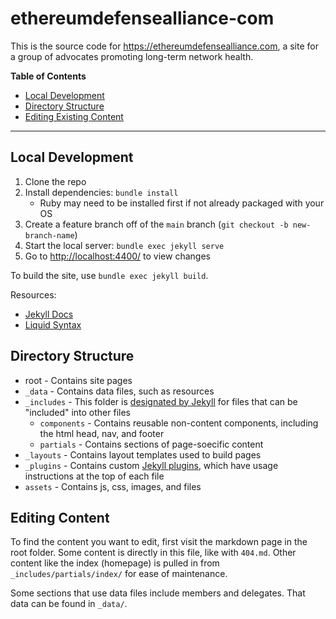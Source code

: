 # ethereumdefensealliance-com
This is the source code for https://ethereumdefensealliance.com, a site for a group of advocates promoting long-term network health.


**Table of Contents**

- [Local Development](#local-development)
- [Directory Structure](#directory-structure)
- [Editing Existing Content](#editing-existing-content)



---



## Local Development

1. Clone the repo
1. Install dependencies: `bundle install`
    - Ruby may need to be installed first if not already packaged with your OS
1. Create a feature branch off of the `main` branch (`git checkout -b new-branch-name`)
1. Start the local server: `bundle exec jekyll serve`
1. Go to <http://localhost:4400/> to view changes

To build the site, use `bundle exec jekyll build`.

Resources:

- [Jekyll Docs](https://jekyllrb.com/docs/)
- [Liquid Syntax](https://shopify.github.io/liquid/basics/introduction/)



## Directory Structure

- root - Contains site pages
- `_data` - Contains data files, such as resources
- `_includes` - This folder is [designated by Jekyll](https://jekyllrb.com/docs/includes/) for files that can be "included" into other files
    - `components` - Contains reusable non-content components, including the html head, nav, and footer
    - `partials` - Contains sections of page-soecific content
- `_layouts` - Contains layout templates used to build pages
- `_plugins` - Contains custom [Jekyll plugins](https://jekyllrb.com/docs/plugins/), which have usage instructions at the top of each file
- `assets` - Contains js, css, images, and files



## Editing Content

To find the content you want to edit, first visit the markdown page in the root folder. Some content is directly in this file, like with `404.md`. Other content like the index (homepage) is pulled in from `_includes/partials/index/` for ease of maintenance.

Some sections that use data files include members and delegates. That data can be found in `_data/`.




